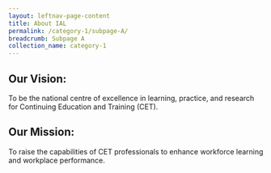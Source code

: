 ```yaml
---
layout: leftnav-page-content
title: About IAL
permalink: /category-1/subpage-A/
breadcrumb: Subpage A
collection_name: category-1
---
```


## **Our Vision:**

To be the national centre of excellence in learning, practice, and research for Continuing Education and Training (CET).

## **Our Mission:**

To raise the capabilities of CET professionals to enhance workforce learning and workplace performance.
